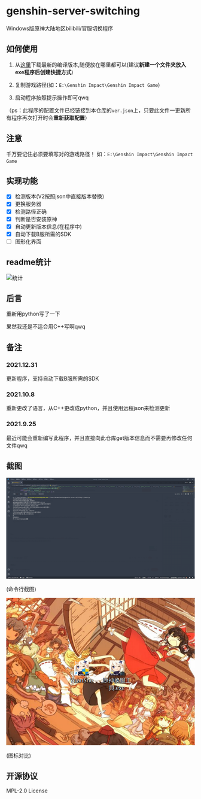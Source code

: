 # genshin-server-switching

Windows版原神大陆地区bilibili/官服切换程序

## 如何使用

1. 从[这里](https://github.com/misaka10843/genshin-server-switching/releases/latest)下载最新的编译版本,随便放在哪里都可以(建议**新建一个文件夹放入exe程序后创建快捷方式**)

2. 复制游戏路径(如：`E:\Genshin Impact\Genshin Impact Game`)

3. 启动程序按照提示操作即可qwq

（ps：此程序的配置文件已经链接到本仓库的`ver.json`上，只要此文件一更新所有程序再次打开时会**重新获取配置**）

## 注意

千万要记住必须要填写对的游戏路径！
如：`E:\Genshin Impact\Genshin Impact Game`

## 实现功能

- [x] 检测版本(V2按照json中直接版本替换)
- [x] 更换服务器
- [x] 检测路径正确
- [x] 判断是否安装原神
- [x] 自动更新版本信息(在程序中)
- [x] 自动下载B服所需的SDK
- [ ] 图形化界面

## readme统计

![统计](https://count.getloli.com/get/@misaka10843?theme=elbooru)

## 后言

重新用python写了一下

果然我还是不适合用C++写啊qwq

## 备注

### 2021.12.31

更新程序，支持自动下载B服所需的SDK

### 2021.10.8

重新更改了语言，从C++更改成python，并且使用远程json来检测更新

### 2021.9.25

最近可能会重新编写此程序，并且直接向此仓库get版本信息而不需要再修改任何文件qwq

## 截图

![命令行](jietu/3.png)

(命令行截图)

![图标对比](jietu/2.png)

(图标对比)

## 开源协议

MPL-2.0 License
